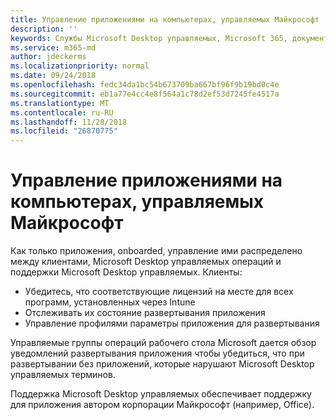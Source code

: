 ```yaml
---
title: Управление приложениями на компьютерах, управляемых Майкрософт
description: ''
keywords: Службы Microsoft Desktop управляемых, Microsoft 365, документация
ms.service: m365-md
author: jdeckerms
ms.localizationpriority: normal
ms.date: 09/24/2018
ms.openlocfilehash: fedc34da1bc54b673709ba667bf96f9b19bd0c4e
ms.sourcegitcommit: eb1a77e4cc4e8f564a1c78d2ef53d7245fe4517a
ms.translationtype: MT
ms.contentlocale: ru-RU
ms.lasthandoff: 11/28/2018
ms.locfileid: "26870775"
---
```

# <a name="manage-apps-in-microsoft-managed-desktop"></a>Управление приложениями на компьютерах, управляемых Майкрософт

<!--Application management -->

Как только приложения, onboarded, управление ими распределено между клиентами, Microsoft Desktop управляемых операций и поддержки Microsoft Desktop управляемых. Клиенты:

- Убедитесь, что соответствующие лицензий на месте для всех программ, установленных через Intune 
- Отслеживать их состояние развертывания приложения
- Управление профилями параметры приложения для развертывания

Управляемые группы операций рабочего стола Microsoft дается обзор уведомлений развертывания приложения чтобы убедиться, что при развертывании без приложений, которые нарушают Microsoft Desktop управляемых терминов. 

Поддержка Microsoft Desktop управляемых обеспечивает поддержку для приложения автором корпорации Майкрософт (например, Office). 